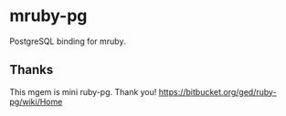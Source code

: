 # mruby-pg

PostgreSQL binding for mruby.

## Thanks

This mgem is mini ruby-pg. Thank you!
https://bitbucket.org/ged/ruby-pg/wiki/Home
